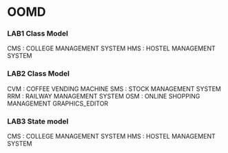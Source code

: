 # OOMD
### LAB1 Class Model
 CMS : COLLEGE MANAGEMENT SYSTEM
 HMS : HOSTEL MANAGEMENT SYSTEM
### LAB2 Class Model
 CVM : COFFEE VENDING MACHINE
 SMS : STOCK MANAGEMENT SYSTEM
 RRM : RAILWAY MANAGEMENT SYSTEM
 OSM : ONLINE SHOPPING MANAGEMENT
 GRAPHICS_EDITOR
 ### LAB3 State model
 CMS : COLLEGE MANAGEMENT SYSTEM
 HMS : HOSTEL MANAGEMENT SYSTEM
 
